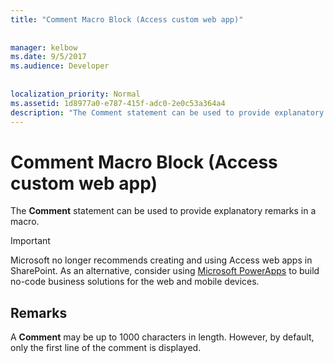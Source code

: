 ```yaml
---
title: "Comment Macro Block (Access custom web app)"
  
  
manager: kelbow
ms.date: 9/5/2017
ms.audience: Developer
 
  
localization_priority: Normal
ms.assetid: 1d8977a0-e787-415f-adc0-2e0c53a364a4
description: "The Comment statement can be used to provide explanatory remarks in a macro."
---
```


# Comment Macro Block (Access custom web app)

The **Comment** statement can be used to provide explanatory remarks in a macro. 
  
> [!IMPORTANT]
> Microsoft no longer recommends creating and using Access web apps in SharePoint. As an alternative, consider using [Microsoft PowerApps](https://powerapps.microsoft.com/en-us/) to build no-code business solutions for the web and mobile devices. 
  
## Remarks

A **Comment** may be up to 1000 characters in length. However, by default, only the first line of the comment is displayed. 
  

